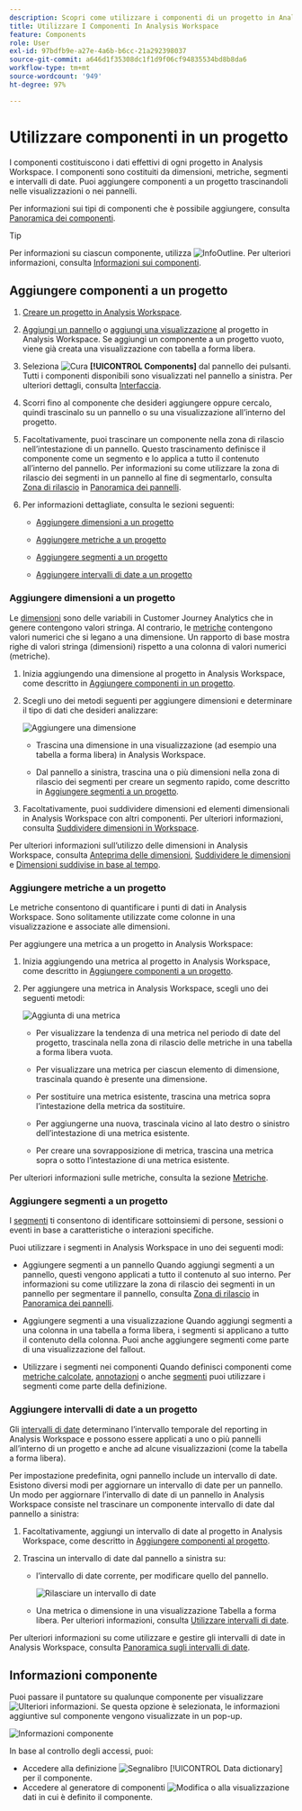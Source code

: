 ```yaml
---
description: Scopri come utilizzare i componenti di un progetto in Analysis Workspace
title: Utilizzare I Componenti In Analysis Workspace
feature: Components
role: User
exl-id: 97bdfb9e-a27e-4a6b-b6cc-21a292398037
source-git-commit: a646d1f35308dc1f1d9f06cf94835534bd8b8da6
workflow-type: tm+mt
source-wordcount: '949'
ht-degree: 97%

---
```


# Utilizzare componenti in un progetto

I componenti costituiscono i dati effettivi di ogni progetto in Analysis Workspace. I componenti sono costituiti da dimensioni, metriche, segmenti e intervalli di date. Puoi aggiungere componenti a un progetto trascinandoli nelle visualizzazioni o nei pannelli.

Per informazioni sui tipi di componenti che è possibile aggiungere, consulta [Panoramica dei componenti](/help/components/overview.md).

>[!TIP]
>
>Per informazioni su ciascun componente, utilizza ![InfoOutline](/help/assets/icons/InfoOutline.svg). Per ulteriori informazioni, consulta [Informazioni sui componenti](#component-info).

## Aggiungere componenti a un progetto

1. [Creare un progetto in Analysis Workspace](/help/analysis-workspace/build-workspace-project/create-projects.md).

1. [Aggiungi un pannello](/help/analysis-workspace/c-panels/panels.md#create-a-panel) o [aggiungi una visualizzazione](/help/analysis-workspace/visualizations/freeform-analysis-visualizations.md#add-visualizations-to-a-panel) al progetto in Analysis Workspace. Se aggiungi un componente a un progetto vuoto, viene già creata una visualizzazione con tabella a forma libera.

1. Seleziona ![Cura](/help/assets/icons/Curate.svg) **[!UICONTROL Components]** dal pannello dei pulsanti. Tutti i componenti disponibili sono visualizzati nel pannello a sinistra. Per ulteriori dettagli, consulta [Interfaccia](/help/analysis-workspace/home.md#interface).

1. Scorri fino al componente che desideri aggiungere oppure cercalo, quindi trascinalo su un pannello o su una visualizzazione all’interno del progetto.

1. Facoltativamente, puoi trascinare un componente nella zona di rilascio nell’intestazione di un pannello. Questo trascinamento definisce il componente come un segmento e lo applica a tutto il contenuto all’interno del pannello.
Per informazioni su come utilizzare la zona di rilascio dei segmenti in un pannello al fine di segmentarlo, consulta [Zona di rilascio](/help/analysis-workspace/c-panels/panels.md#drop-zone) in [Panoramica dei pannelli](/help/analysis-workspace/c-panels/panels.md).

1. Per informazioni dettagliate, consulta le sezioni seguenti:

   * [Aggiungere dimensioni a un progetto](#add-dimensions-to-a-project)

   * [Aggiungere metriche a un progetto](#add-metrics-to-a-project)

   * [Aggiungere segmenti a un progetto](#add-segments-to-a-project)

   * [Aggiungere intervalli di date a un progetto](#add-date-ranges-to-a-project)

### Aggiungere dimensioni a un progetto

Le [dimensioni](/help/components/dimensions/overview.md) sono delle variabili in Customer Journey Analytics che in genere contengono valori stringa. Al contrario, le [metriche](/help/components/calc-metrics/calc-metr-overview.md) contengono valori numerici che si legano a una dimensione. Un rapporto di base mostra righe di valori stringa (dimensioni) rispetto a una colonna di valori numerici (metriche).

1. Inizia aggiungendo una dimensione al progetto in Analysis Workspace, come descritto in [Aggiungere componenti in un progetto](#add-components-to-a-project).

1. Scegli uno dei metodi seguenti per aggiungere dimensioni e determinare il tipo di dati che desideri analizzare:

   ![Aggiungere una dimensione](/help/components/assets/add-dimension.gif)

   * Trascina una dimensione in una visualizzazione (ad esempio una tabella a forma libera) in Analysis Workspace.

   * Dal pannello a sinistra, trascina una o più dimensioni nella zona di rilascio dei segmenti per creare un segmento rapido, come descritto in [Aggiungere segmenti a un progetto](#add-filters-to-a-project).

1. Facoltativamente, puoi suddividere dimensioni ed elementi dimensionali in Analysis Workspace con altri componenti. Per ulteriori informazioni, consulta [Suddividere dimensioni in Workspace](/help/components/dimensions/t-breakdown-fa.md).

Per ulteriori informazioni sull’utilizzo delle dimensioni in Analysis Workspace, consulta [Anteprima delle dimensioni](/help/components/dimensions/view-dimensions.md), [Suddividere le dimensioni](/help/components/dimensions/t-breakdown-fa.md) e [Dimensioni suddivise in base al tempo](/help/components/dimensions/time-parting-dimensions.md).

### Aggiungere metriche a un progetto

Le metriche consentono di quantificare i punti di dati in Analysis Workspace. Sono solitamente utilizzate come colonne in una visualizzazione e associate alle dimensioni.

Per aggiungere una metrica a un progetto in Analysis Workspace:

1. Inizia aggiungendo una metrica al progetto in Analysis Workspace, come descritto in [Aggiungere componenti a un progetto](#add-components-to-a-project).



1. Per aggiungere una metrica in Analysis Workspace, scegli uno dei seguenti metodi:

   ![Aggiunta di una metrica](/help/components/assets/add-metric.gif)

   * Per visualizzare la tendenza di una metrica nel periodo di date del progetto, trascinala nella zona di rilascio delle metriche in una tabella a forma libera vuota.

   * Per visualizzare una metrica per ciascun elemento di dimensione, trascinala quando è presente una dimensione.

   * Per sostituire una metrica esistente, trascina una metrica sopra l’intestazione della metrica da sostituire.

   * Per aggiungerne una nuova, trascinala vicino al lato destro o sinistro dell’intestazione di una metrica esistente.

   * Per creare una sovrapposizione di metrica, trascina una metrica sopra o sotto l’intestazione di una metrica esistente.


Per ulteriori informazioni sulle metriche, consulta la sezione [Metriche](/help/components/apply-create-metrics.md).

### Aggiungere segmenti a un progetto

I [segmenti](/help/components/segments/seg-overview.md) ti consentono di identificare sottoinsiemi di persone, sessioni o eventi in base a caratteristiche o interazioni specifiche.

Puoi utilizzare i segmenti in Analysis Workspace in uno dei seguenti modi:

* Aggiungere segmenti a un pannello
Quando aggiungi segmenti a un pannello, questi vengono applicati a tutto il contenuto al suo interno.
Per informazioni su come utilizzare la zona di rilascio dei segmenti in un pannello per segmentare il pannello, consulta [Zona di rilascio](/help/analysis-workspace/c-panels/panels.md#drop-zone) in [Panoramica dei pannelli](/help/analysis-workspace/c-panels/panels.md).

* Aggiungere segmenti a una visualizzazione
Quando aggiungi segmenti a una colonna in una tabella a forma libera, i segmenti si applicano a tutto il contenuto della colonna. Puoi anche aggiungere segmenti come parte di una visualizzazione del fallout.

* Utilizzare i segmenti nei componenti
Quando definisci componenti come [metriche calcolate](/help/components/calc-metrics/cm-workflow/metrics-with-segments.md), [annotazioni](/help/components/annotations/create-annotations.md#annotation-builder) o anche [segmenti](/help/components/segments/seg-builder.md) puoi utilizzare i segmenti come parte della definizione.


### Aggiungere intervalli di date a un progetto

Gli [intervalli di date](/help/components/date-ranges/overview.md) determinano l’intervallo temporale del reporting in Analysis Workspace e possono essere applicati a uno o più pannelli all’interno di un progetto e anche ad alcune visualizzazioni (come la tabella a forma libera).

Per impostazione predefinita, ogni pannello include un intervallo di date. Esistono diversi modi per aggiornare un intervallo di date per un pannello. Un modo per aggiornare l’intervallo di date di un pannello in Analysis Workspace consiste nel trascinare un componente intervallo di date dal pannello a sinistra:

1. Facoltativamente, aggiungi un intervallo di date al progetto in Analysis Workspace, come descritto in [Aggiungere componenti al progetto](#add-components-to-a-project).

1. Trascina un intervallo di date dal pannello a sinistra su:

   * l’intervallo di date corrente, per modificare quello del pannello.

     ![Rilasciare un intervallo di date](assets/add-date-range.gif)

   * Una metrica o dimensione in una visualizzazione Tabella a forma libera. Per ulteriori informazioni, consulta [Utilizzare intervalli di date](/help/components/date-ranges/overview.md#use-date-ranges).

Per ulteriori informazioni su come utilizzare e gestire gli intervalli di date in Analysis Workspace, consulta [Panoramica sugli intervalli di date](/help/components/date-ranges/overview.md).

## Informazioni componente

Puoi passare il puntatore su qualunque componente per visualizzare ![Ulteriori informazioni](/help/assets/icons/InfoOutline.svg). Se questa opzione è selezionata, le informazioni aggiuntive sul componente vengono visualizzate in un pop-up.

![Informazioni componente](assets/component-info.png)

In base al controllo degli accessi, puoi:

* Accedere alla definizione ![Segnalibro](/help/assets/icons/Bookmark.svg) [!UICONTROL Data dictionary] per il componente.
* Accedere al generatore di componenti ![Modifica](/help/assets/icons/Edit.svg) o alla visualizzazione dati in cui è definito il componente.
